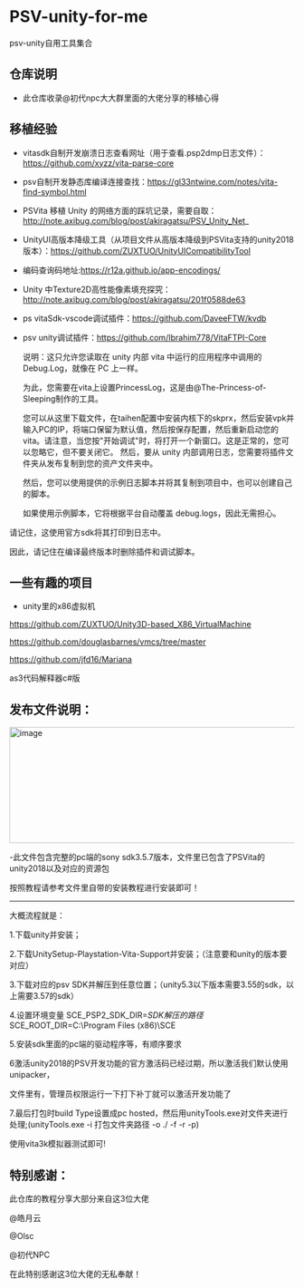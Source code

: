 # PSV-unity-for-me
psv-unity自用工具集合

## 仓库说明

- 此仓库收录@初代npc大大群里面的大佬分享的移植心得

## 移植经验

- vitasdk自制开发崩溃日志查看网址（用于查看.psp2dmp日志文件）：https://github.com/xyzz/vita-parse-core

- psv自制开发静态库编译连接查找：https://gl33ntwine.com/notes/vita-find-symbol.html

- PSVita 移植 Unity 的网络方面的踩坑记录，需要自取：http://note.axibug.com/blog/post/akiragatsu/PSV_Unity_Net_

- UnityUI高版本降级工具（从项目文件从高版本降级到PSVita支持的unity2018版本）：https://github.com/ZUXTUO/UnityUICompatibilityTool

- 编码查询码地址:https://r12a.github.io/app-encodings/

- Unity 中Texture2D高性能像素填充探究：http://note.axibug.com/blog/post/akiragatsu/201f0588de63

- ps vitaSdk-vscode调试插件：https://github.com/DaveeFTW/kvdb

- psv unity调试插件：https://github.com/Ibrahim778/VitaFTPI-Core

  说明：这只允许您读取在 unity 内部 vita 中运行的应用程序中调用的 Debug.Log，就像在 PC 上一样。

  为此，您需要在vita上设置PrincessLog，这是由@The-Princess-of-Sleeping制作的工具。

  您可以从这里下载文件，在taihen配置中安装内核下的skprx，然后安装vpk并输入PC的IP，将端口保留为默认值，然后按保存配置，然后重新启动您的vita。请注意，当您按"开始调试"时，将打开一个新窗口。这是正常的，您可以忽略它，但不要关闭它。
  然后，要从 unity 内部调用日志，您需要将插件文件夹从发布复制到您的资产文件夹中。

  然后，您可以使用提供的示例日志脚本并将其复制到项目中，也可以创建自己的脚本。

  如果使用示例脚本，它将根据平台自动覆盖 debug.logs，因此无需担心。

请记住，这使用官方sdk将其打印到日志中。

因此，请记住在编译最终版本时删除插件和调试脚本。

## 一些有趣的项目

- unity里的x86虚拟机
  
https://github.com/ZUXTUO/Unity3D-based_X86_VirtualMachine

https://github.com/douglasbarnes/vmcs/tree/master

https://github.com/jfd16/Mariana

as3代码解释器c#版

## 发布文件说明：
<img width="636" height="205" alt="image" src="https://github.com/user-attachments/assets/f287a483-35a6-464e-8fa7-57443e81fc41" />


-此文件包含完整的pc端的sony sdk3.5.7版本，文件里已包含了PSVita的unity2018以及对应的资源包

按照教程请参考文件里自带的安装教程进行安装即可！

-------------------------

大概流程就是：

1.下载unity并安装；

2.下载UnitySetup-Playstation-Vita-Support并安装；（注意要和unity的版本要对应）

3.下载对应的psv SDK并解压到任意位置；（unity5.3以下版本需要3.55的sdk，以上需要3.57的sdk）

4.设置环境变量
SCE_PSP2_SDK_DIR=*SDK解压的路径*
SCE_ROOT_DIR=C:\Program Files (x86)\SCE

5.安装sdk里面的pc端的驱动程序等，有顺序要求

6激活unity2018的PSV开发功能的官方激活码已经过期，所以激活我们默认使用unipacker，

文件里有，管理员权限运行一下打下补丁就可以激活开发功能了

7.最后打包时build Type设置成pc hosted，然后用unityTools.exe对文件夹进行处理;(unityTools.exe -i 打包文件夹路径 -o ./ -f -r -p)

使用vita3k模拟器测试即可!

## 特别感谢：

此仓库的教程分享大部分来自这3位大佬

@皓月云

@Olsc

@初代NPC

在此特别感谢这3位大佬的无私奉献！



